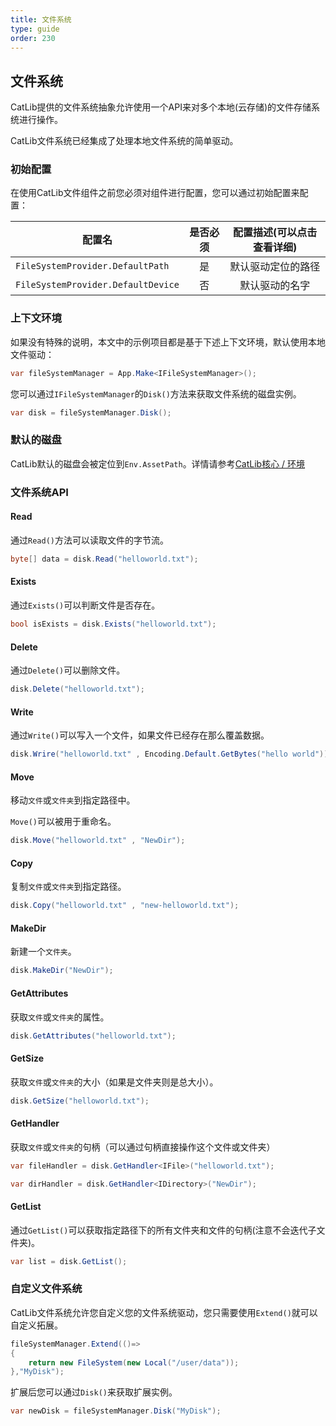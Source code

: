 ```yaml
---
title: 文件系统
type: guide
order: 230
---
```


## 文件系统

CatLib提供的文件系统抽象允许使用一个API来对多个本地(云存储)的文件存储系统进行操作。

CatLib文件系统已经集成了处理本地文件系统的简单驱动。

### 初始配置

在使用CatLib文件组件之前您必须对组件进行配置，您可以通过初始配置来配置：

| 配置名                            | 是否必须 | 配置描述(可以点击查看详细)                 |
| -------------------------------- |:------:|:--------------------------------------:|
| `FileSystemProvider.DefaultPath`     | 是      | 默认驱动定位的路径  |
| `FileSystemProvider.DefaultDevice`  | 否      | 默认驱动的名字  |

### 上下文环境

如果没有特殊的说明，本文中的示例项目都是基于下述上下文环境，默认使用本地文件驱动：

``` csharp
var fileSystemManager = App.Make<IFileSystemManager>();
```

您可以通过`IFileSystemManager`的`Disk()`方法来获取文件系统的磁盘实例。

``` csharp
var disk = fileSystemManager.Disk();
```

### 默认的磁盘

CatLib默认的磁盘会被定位到`Env.AssetPath`。详情请参考[CatLib核心 / 环境](application.html#环境)

### 文件系统API

#### **Read**

通过`Read()`方法可以读取文件的字节流。

``` csharp
byte[] data = disk.Read("helloworld.txt");
```

#### **Exists**

通过`Exists()`可以判断文件是否存在。

``` csharp
bool isExists = disk.Exists("helloworld.txt");
```

#### **Delete**

通过`Delete()`可以删除文件。

``` csharp
disk.Delete("helloworld.txt");
```

#### **Write**

通过`Write()`可以写入一个文件，如果文件已经存在那么覆盖数据。

``` csharp
disk.Wrire("helloworld.txt" , Encoding.Default.GetBytes("hello world"));
```

#### **Move**

移动`文件`或`文件夹`到指定路径中。

`Move()`可以被用于重命名。

``` csharp
disk.Move("helloworld.txt" , "NewDir");
```

#### **Copy**

复制`文件`或`文件夹`到指定路径。

``` csharp
disk.Copy("helloworld.txt" , "new-helloworld.txt");
```

#### **MakeDir**

新建一个`文件夹`。

``` csharp
disk.MakeDir("NewDir");
```

#### **GetAttributes**

获取`文件`或`文件夹`的属性。

``` csharp
disk.GetAttributes("helloworld.txt");
```

#### **GetSize**

获取`文件`或`文件夹`的大小（如果是文件夹则是总大小）。

``` csharp
disk.GetSize("helloworld.txt");
```

#### **GetHandler**

获取`文件`或`文件夹`的句柄（可以通过句柄直接操作这个文件或文件夹）

``` csharp
var fileHandler = disk.GetHandler<IFile>("helloworld.txt");
```

``` csharp
var dirHandler = disk.GetHandler<IDirectory>("NewDir");
```

#### **GetList**

通过`GetList()`可以获取指定路径下的所有文件夹和文件的句柄(注意不会迭代子文件夹)。

``` csharp
var list = disk.GetList();
```

### 自定义文件系统

CatLib文件系统允许您自定义您的文件系统驱动，您只需要使用`Extend()`就可以自定义拓展。

``` csharp
fileSystemManager.Extend(()=>
{
    return new FileSystem(new Local("/user/data"));
},"MyDisk");
```

扩展后您可以通过`Disk()`来获取扩展实例。

``` csharp
var newDisk = fileSystemManager.Disk("MyDisk");
```